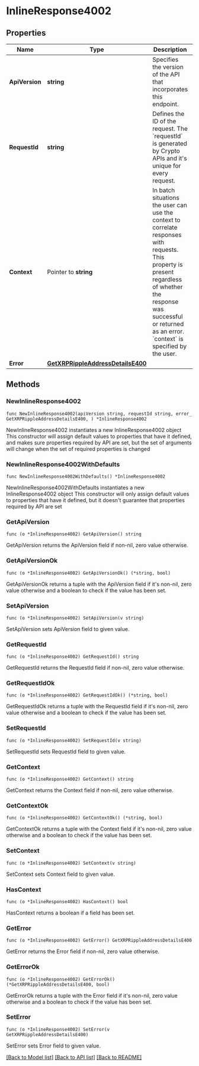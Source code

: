 # InlineResponse4002

## Properties

Name | Type | Description | Notes
------------ | ------------- | ------------- | -------------
**ApiVersion** | **string** | Specifies the version of the API that incorporates this endpoint. | 
**RequestId** | **string** | Defines the ID of the request. The &#x60;requestId&#x60; is generated by Crypto APIs and it&#39;s unique for every request. | 
**Context** | Pointer to **string** | In batch situations the user can use the context to correlate responses with requests. This property is present regardless of whether the response was successful or returned as an error. &#x60;context&#x60; is specified by the user. | [optional] 
**Error** | [**GetXRPRippleAddressDetailsE400**](GetXRPRippleAddressDetailsE400.md) |  | 

## Methods

### NewInlineResponse4002

`func NewInlineResponse4002(apiVersion string, requestId string, error_ GetXRPRippleAddressDetailsE400, ) *InlineResponse4002`

NewInlineResponse4002 instantiates a new InlineResponse4002 object
This constructor will assign default values to properties that have it defined,
and makes sure properties required by API are set, but the set of arguments
will change when the set of required properties is changed

### NewInlineResponse4002WithDefaults

`func NewInlineResponse4002WithDefaults() *InlineResponse4002`

NewInlineResponse4002WithDefaults instantiates a new InlineResponse4002 object
This constructor will only assign default values to properties that have it defined,
but it doesn't guarantee that properties required by API are set

### GetApiVersion

`func (o *InlineResponse4002) GetApiVersion() string`

GetApiVersion returns the ApiVersion field if non-nil, zero value otherwise.

### GetApiVersionOk

`func (o *InlineResponse4002) GetApiVersionOk() (*string, bool)`

GetApiVersionOk returns a tuple with the ApiVersion field if it's non-nil, zero value otherwise
and a boolean to check if the value has been set.

### SetApiVersion

`func (o *InlineResponse4002) SetApiVersion(v string)`

SetApiVersion sets ApiVersion field to given value.


### GetRequestId

`func (o *InlineResponse4002) GetRequestId() string`

GetRequestId returns the RequestId field if non-nil, zero value otherwise.

### GetRequestIdOk

`func (o *InlineResponse4002) GetRequestIdOk() (*string, bool)`

GetRequestIdOk returns a tuple with the RequestId field if it's non-nil, zero value otherwise
and a boolean to check if the value has been set.

### SetRequestId

`func (o *InlineResponse4002) SetRequestId(v string)`

SetRequestId sets RequestId field to given value.


### GetContext

`func (o *InlineResponse4002) GetContext() string`

GetContext returns the Context field if non-nil, zero value otherwise.

### GetContextOk

`func (o *InlineResponse4002) GetContextOk() (*string, bool)`

GetContextOk returns a tuple with the Context field if it's non-nil, zero value otherwise
and a boolean to check if the value has been set.

### SetContext

`func (o *InlineResponse4002) SetContext(v string)`

SetContext sets Context field to given value.

### HasContext

`func (o *InlineResponse4002) HasContext() bool`

HasContext returns a boolean if a field has been set.

### GetError

`func (o *InlineResponse4002) GetError() GetXRPRippleAddressDetailsE400`

GetError returns the Error field if non-nil, zero value otherwise.

### GetErrorOk

`func (o *InlineResponse4002) GetErrorOk() (*GetXRPRippleAddressDetailsE400, bool)`

GetErrorOk returns a tuple with the Error field if it's non-nil, zero value otherwise
and a boolean to check if the value has been set.

### SetError

`func (o *InlineResponse4002) SetError(v GetXRPRippleAddressDetailsE400)`

SetError sets Error field to given value.



[[Back to Model list]](../README.md#documentation-for-models) [[Back to API list]](../README.md#documentation-for-api-endpoints) [[Back to README]](../README.md)


